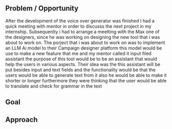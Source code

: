 


## Problem / Opportunity 

After the development of the voice over generator was finished I had a quick meeting with mentor in order to discusss the next project in my internship. Subsequenlty i had to arrange a meetting with the Max one of the designers, since he was working on designing the new tool that i was about to work on. The porject that i was about to work on was to implement an LLM Ai model to their Campaign designer platform this model would be use to make a new feature that me and my mentor called it input filed assistant the purpose of this tool would be to be an assistant that would help the users in various aspects. Their idea was the this assistant will be put besides input and text fields and the functionality would be that the users would be able to generate text from it also he would be able to make it shorter or longer furthermore they were thinking that the user would be able to translate and check for grammar in the text 

## Goal  

## Approach


